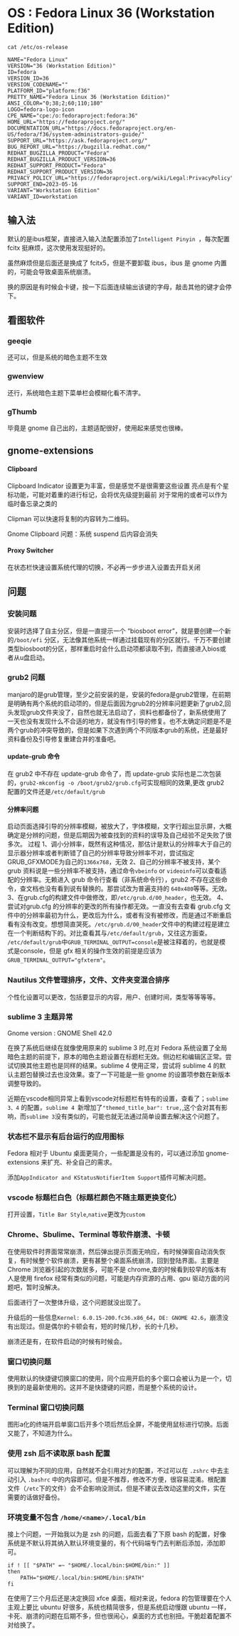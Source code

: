 # OS : Fedora Linux 36 (Workstation Edition)
`cat /etc/os-release`

```
NAME="Fedora Linux"
VERSION="36 (Workstation Edition)"
ID=fedora
VERSION_ID=36
VERSION_CODENAME=""
PLATFORM_ID="platform:f36"
PRETTY_NAME="Fedora Linux 36 (Workstation Edition)"
ANSI_COLOR="0;38;2;60;110;180"
LOGO=fedora-logo-icon
CPE_NAME="cpe:/o:fedoraproject:fedora:36"
HOME_URL="https://fedoraproject.org/"
DOCUMENTATION_URL="https://docs.fedoraproject.org/en-US/fedora/f36/system-administrators-guide/"
SUPPORT_URL="https://ask.fedoraproject.org/"
BUG_REPORT_URL="https://bugzilla.redhat.com/"
REDHAT_BUGZILLA_PRODUCT="Fedora"
REDHAT_BUGZILLA_PRODUCT_VERSION=36
REDHAT_SUPPORT_PRODUCT="Fedora"
REDHAT_SUPPORT_PRODUCT_VERSION=36
PRIVACY_POLICY_URL="https://fedoraproject.org/wiki/Legal:PrivacyPolicy"
SUPPORT_END=2023-05-16
VARIANT="Workstation Edition"
VARIANT_ID=workstation
```

## 输入法

默认的是ibus框架，直接进入输入法配置添加了`Intelligent Pinyin `，每次配置 fcitx 挺麻烦，这次使用发现挺好的。

虽然麻烦但是后面还是换成了 fcitx5，但是不要卸载 ibus，ibus 是 gnome 内置的，可能会导致桌面系统崩溃。

换的原因是有时候会卡键，按一下后面连续输出该键的字母，敲击其他的键才会停下。

## 看图软件
### geeqie
还可以，但是系统的暗色主题不生效

### gwenview
还行，系统暗色主题下菜单栏会模糊化看不清字。

### gThumb
毕竟是 gnome 自己出的，主题适配很好，使用起来感觉也很棒。

## gnome-extensions

#### Clipboard

Clipboard Indicator
设置更为丰富，但是感觉不是很需要这些设置
亮点是有个星标功能，可能对着重的进行标记，会将优先级提到最前
对于常用的或者可以作为临时备忘录之类的

Clipman
可以快速将复制的内容转为二维码。

Gnome Clipboard
问题：系统 suspend 后内容会消失

#### Proxy Switcher

在状态栏快速设置系统代理的切换，不必再一步步进入设置去开启关闭

## 问题

### 安装问题

安装时选择了自主分区，但是一直提示一个 “biosboot error”，就是要创建一个新的`/boot/efi` 分区，无法像其他系统一样通过挂载现有的分区就行。千万不要创建类型biosboot的分区，那样重启时会什么启动项都读取不到，而直接进入bios或者从u盘启动。

### grub2 问题

manjaro的是grub管理，至少之前安装的是，安装的fedora是grub2管理，在前期是明确有两个系统的启动项的，但是后面因为grub2的分辨率问题更新了grub2,回头发现grub文件夹没了，自然也就无法启动了，资料也都备份了，新系统使用了一天也没有发现什么不合适的地方，就没有作引导的修复。也不太确定问题是不是两个grub的冲突导致的，但是如果下次遇到两个不同版本grub的系统，还是最好资料备份及引导修复重建合并的准备吧。

#### update-grub 命令

在 grub2 中不存在 update-grub 命令了，而 update-grub 实际也是二次包装的，`grub2-mkconfig -o /boot/grub2/grub.cfg`可实现相同的效果,更改 grub2 配置的文件还是`/etc/default/grub`

#### 分辨率问题

启动页面选择引导的分辨率模糊，被放大了，字体模糊，文字行超出显示屏，大概确定是分辨的问题，但是后期因为被查找到的资料的误导及自己经验不足失败了很多次。
过程
1、调小分辨率，既然有这种情况，那估计是默认的分辨率大于自己的显示器分辨率或者判断错了自己的分辨率导致分辨率不对，尝试指定GRUB\_GFXMODE为自己的`1366x768`，无效
2、自己的分辨率不被支持，某个 grub 资料说是一些分辨率不被支持，通过命令`vbeinfo` or `videoinfo`可以查看适配的分辨率。无赖进入 grub 命令行查看（非系统命令行），grub2 不存在这些命令，查文档也没有看到说有替换的。那尝试改为普遍支持的 `640x480`等等。无效。
3、在grub.cfg的构建文件中做修改，即`/etc/grub.d/00_header`，也无效。
4、尝试对grub.cfg 的分辨率的更改的所有操作都无效。一直没有去查看 grub.cfg 文件中的分辨率最初为什么，更改后为什么，或者有没有被修改，而是通过不断重启看有没有改变。想想简直哭死。`/etc/grub.d/00_header`文件中的构建过程是建立在一个判断结构下的。对比查看其与`/etc/default/grub`，又往这方面查。 ` /etc/default/grub`中`GRUB_TERMINAL_OUTPUT=console`是被注释着的，也就是模式是console，但是 gfx 相关的操作生效的前提是应该为`GRUB_TERMINAL_OUTPUT="gfxterm"`。

### Nautilus 文件管理排序，文件、文件夹变混合排序

个性化设置可以更改，包括要显示的内容，用户、创建时间，类型等等等等。

### sublime 3 主题异常

Gnome version : GNOME Shell 42.0

在换了系统后继续在就像使用原来的 sublime 3 时,在对 Fedora 系统设置了全局暗色主题的前提下，原本的暗色主题设置在标题栏无效。侧边栏和编辑区正常。尝试切换其他主题也是同样的结果。sublime 4 使用正常，尝试将 sublime 4 的默认主题包替换过去也没效果。查了一下可能是一些 gnome 的设置项参数在新版本调整导致的。

近期在vscode相同异常上看到vscode对标题栏有特有的设置，查看了；`sublime 3、4` 的配置，`sublime 4 `新增加了`"themed_title_bar": true,`,这个会对其有影响，而`sublime 3`没有类似的，可能也就无法通过简单设置去解决这个问题了。

### 状态栏不显示有后台运行的应用图标

Fedora 相对于 Ubuntu 桌面更简介，一些配置是没有的，可以通过添加 gnome-extensions 来扩充、补全自己的需求。

添加`AppIndicator and KStatusNotifierItem Support`插件可解决问题。

### vscode 标题栏白色（标题栏颜色不随主题更换变化）

打开设置，`Title Bar Style`,`native`更改为`custom`

### Chrome、Sbulime、Terminal 等软件崩溃、卡顿
在使用软件时界面常常崩溃，然后弹出提示页面无响应，有时候弹窗自动消失恢复，有时候整个软件崩溃，更有甚整个桌面系统崩溃，回到登陆界面。主要是 Chrome 浏览器引起的次数居多，可能不是 chrome,查的时候看到较早的版本有人是使用 firefox 经常有类似的问题，可能是内存资源的占用、gpu 驱动方面的问题吧，暂时没解决。

后面进行了一次整体升级，这个问题就没出现了。

升级后的一些信息`Kernel: 6.0.15-200.fc36.x86_64`，`DE: GNOME 42.6`，崩溃没有出现过。但是偶尔的卡顿会有，短的时候几秒，长的十几秒。

崩溃还是有，在软件启动的时候有时候会。

### 窗口切换问题
使用默认的快捷键切换窗口的使用，同个应用开启的多个窗口会被认为是一个，切换到的是最新使用的。这并不是快捷键的问题，而是整个系统的设计。

### Terminal 窗口切换问题
图形a化的终端开启单窗口后开多个项后然后全屏，不能使用鼠标进行切换。后面又能了，不知道为什么。

### 使用 zsh 后不读取原 bash 配置
可以理解为不同的应用，自然就不会引用对方的配置，不过可以在 `.zshrc` 中去主动引入 `.bashrc` 中的内容即可。但是不推荐，修改不方便，很容易混淆。根配置文件（`/etc`下的文件）会不会影响没测试，但是不建议去改动这里的文件，实在需要的话做好备份。

### 环境变量不包含 `/home/<name>/.local/bin`
接上个问题，一开始我以为是 zsh 的问题，后面去看了下原 bash 的配置，好像系统是不默认将其纳入默认环境变量的，有个代码端专门去判断后添加，添加即可。

```
if ! [[ "$PATH" =~ "$HOME/.local/bin:$HOME/bin:" ]]
then
    PATH="$HOME/.local/bin:$HOME/bin:$PATH"
fi
```

在使用了三个月后还是决定换回 xfce 桌面，相对来说，fedora 的包管理要在个人主观上要比 ubuntu 好很多，系统也精简很多，但是系统启动慢跟 ubuntu 一样，卡死、崩溃的问题在后期不多，但也很闹心，桌面的方式也别扭。干脆趁着配置不对给换了。
